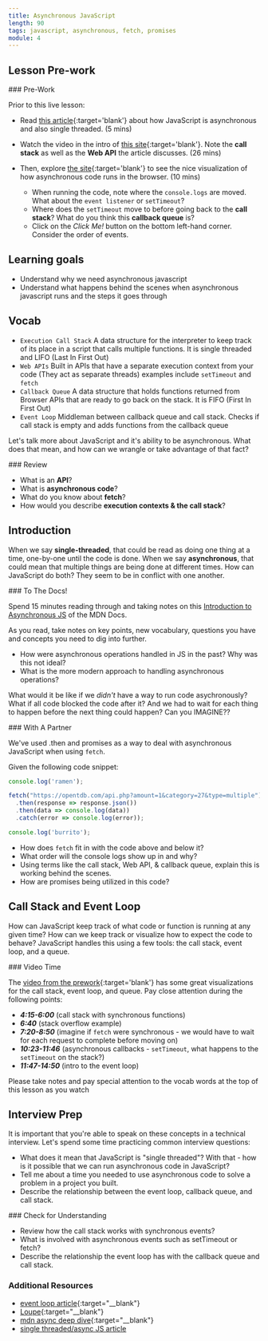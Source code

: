 ```yaml
---
title: Asynchronous JavaScript
length: 90
tags: javascript, asynchronous, fetch, promises
module: 4
---
```


## Lesson Pre-work
<section class="call-to-action">
### Pre-Work

Prior to this live lesson: 
- Read [this article](https://dev.to/steelvoltage/if-javascript-is-single-threaded-how-is-it-asynchronous-56gd){:target='blank'} about how JavaScript is asynchronous and also single threaded. (5 mins)

- Watch the video in the intro of [this site](http://latentflip.com/loupe){:target='blank'}.  Note the **call stack**  as well as the **Web API** the article discusses. (26 mins)

- Then, explore [the site](http://latentflip.com/loupe){:target='blank'} to see the nice visualization of how asynchronous code runs in the browser. (10 mins)
  - When running the code, note where the `console.logs` are moved.  What about the `event listener` or `setTimeout`?
  - Where does the `setTimeout` move to before going back to the **call stack**?  What do you think this **callback queue** is?
  - Click on the *Click Me!* button on the bottom left-hand corner.  Consider the order of events.
</section>


## Learning goals
* Understand why we need asynchronous javascript
* Understand what happens behind the scenes when asynchronous javascript runs and the steps it goes through

## Vocab

- `Execution Call Stack` A data structure for the interpreter to keep track of its place in a script that calls multiple functions. It is single threaded and LIFO (Last In First Out)
- `Web APIs` Built in APIs that have a separate execution context from your code (They act as separate threads) examples include `setTimeout` and `fetch`
- `Callback Queue` A data structure that holds functions returned from Browser APIs that are ready to go back on the stack. It is FIFO (First In First Out)
- `Event Loop` Middleman between callback queue and call stack. Checks if call stack is empty and adds functions from the callback queue

Let's talk more about JavaScript and it's ability to be asynchronous. What does that mean, and how can we wrangle or take advantage of that fact?

<section class="call-to-action">
### Review

- What is an **API**?
- What is **asynchronous code**?
- What do you know about **fetch**?
- How would you describe **execution contexts & the call stack**?
</section>

## Introduction

When we say **single-threaded**, that could be read as doing one thing at a time, one-by-one until the code is done. When we say **asynchronous**, that could mean that multiple things are being done at different times. How can JavaScript do both? They seem to be in conflict with one another.

<section class="call-to-action">
### To The Docs!

Spend 15 minutes reading through and taking notes on this [Introduction to Asynchronous JS](https://developer.mozilla.org/en-US/docs/Learn/JavaScript/Asynchronous/Introducing) of the MDN Docs.

As you read, take notes on key points, new vocabulary, questions you have and concepts you need to dig into further.

* How were asynchronous operations handled in JS in the past?  Why was this not ideal?
* What is the more modern approach to handling asynchronous operations? 

</section>

What would it be like if we _didn't_ have a way to run code asychronously?  What if all code blocked the code after it?  And we had to wait for each thing to happen before the next thing could happen?  Can you IMAGINE??

<section class="call-to-action">
### With A Partner

We've used .then and promises as a way to deal with asynchronous JavaScript when using `fetch`.

Given the following code snippet:
```javascript
console.log('ramen');

fetch("https://opentdb.com/api.php?amount=1&category=27&type=multiple")
  .then(response => response.json())
  .then(data => console.log(data))
  .catch(error => console.log(error));

console.log('burrito');
```

* How does `fetch` fit in with the code above and below it?
* What order will the console logs show up in and why?
* Using terms like the call stack, Web API, & callback queue, explain this is working behind the scenes.
* How are promises being utilized in this code?
</section>


## Call Stack and Event Loop

How can JavaScript keep track of what code or function is running at any given time? How can we keep track or visualize how to expect the code to behave? JavaScript handles this using a few tools: the call stack, event loop, and a queue.

<section class="call-to-action">
### Video Time

The [video from the prework](https://www.youtube.com/watch?v=8aGhZQkoFbQ){:target='blank'} has some great visualizations for the call stack, event loop, and queue. Pay close attention during the following points:

* ***4:15-6:00*** (call stack with synchronous functions)
* ***6:40*** (stack overflow example)
* ***7:20-8:50*** (imagine if `fetch` were synchronous - we would have to wait for each request to complete before moving on)
* ***10:23-11:46*** (asynchronous callbacks - `setTimeout`, what happens to the `setTimeout` on the stack?)
* ***11:47-14:50*** (intro to the event loop)

Please take notes and pay special attention to the vocab words at the top of this lesson as you watch
</section>

## Interview Prep

It is important that you're able to speak on these concepts in a technical interview. Let's spend some time practicing common interview questions:
* What does it mean that JavaScript is "single threaded"? With that - how is it possible that we can run asynchronous code in JavaScript?
* Tell me about a time you needed to use asynchronous code to solve a problem in a project you built.
* Describe the relationship between the event loop, callback queue, and call stack. 

<section class="checks-for-understanding">
### Check for Understanding

* Review how the call stack works with synchronous events?
* What is involved with asynchronous events such as setTimeout or fetch?
* Describe the relationship the event loop has with the callback queue and call stack.
</section>

### Additional Resources
* [event loop article](https://www.educative.io/edpresso/what-is-an-event-loop-in-javascript){:target="\__blank"}
* [Loupe](http://latentflip.com/loupe){:target="\__blank"}
* [mdn async deep dive](https://developer.mozilla.org/en-US/docs/Learn/JavaScript/Asynchronous){:target="\__blank"}
* [single threaded/async JS article](https://dev.to/bbarbour/if-javascript-is-single-threaded-how-is-it-asynchronous-56gd)